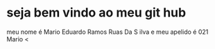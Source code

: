 # seja bem  vindo  ao  meu  git  hub
meu  nome é  Mario  Eduardo  Ramos  Ruas  Da S ilva  e  meu apelido é  021  Mario
< 
